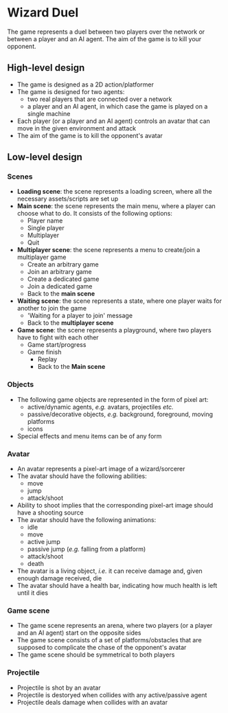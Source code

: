 # Wizard Duel

The game represents a duel between two players over the network or between a player and an AI agent. The aim of the game is to kill your opponent.

## High-level design

- The game is designed as a 2D action/platformer
- The game is designed for two agents:
  - two real players that are connected over a network
  - a player and an AI agent, in which case the game is played on a single machine
- Each player (or a player and an AI agent) controls an avatar that can move
in the given environment and attack
- The aim of the game is to kill the opponent's avatar

## Low-level design

### Scenes

- **Loading scene**: the scene represents a loading screen, where all the necessary assets/scripts are set up
- **Main scene**: the scene represents the main menu, where a player can choose what to do. It consists of the following options:
  - Player name
  - Single player
  - Multiplayer
  - Quit
- **Multiplayer scene**: the scene represents a menu to create/join a multiplayer game
  - Create an arbitrary game
  - Join an arbitrary game
  - Create a dedicated game
  - Join a dedicated game
  - Back to the **main scene**
- **Waiting scene**: the scene represents a state, where one player waits for another to join the game
  - 'Waiting for a player to join' message
  - Back to the **multiplayer scene**
- **Game scene**: the scene represents a playground, where two players have to fight with each other
  - Game start/progress
  - Game finish
    - Replay
    - Back to the **Main scene**

### Objects

- The following game objects are represented in the form of pixel art:
  - active/dynamic agents, _e.g._ avatars, projectiles _etc._
  - passive/decorative objects, _e.g._ background, foreground, moving platforms
  - icons
- Special effects and menu items can be of any form

### Avatar

- An avatar represents a pixel-art image of a wizard/sorcerer
- The avatar should have the following abilities:
  - move
  - jump
  - attack/shoot
- Ability to shoot implies that the corresponding pixel-art image should have a shooting source
- The avatar should have the following animations:
  - idle
  - move
  - active jump
  - passive jump (_e.g._ falling from a platform)
  - attack/shoot
  - death
- The avatar is a living object, _i.e._ it can receive damage and, given enough damage received, die
- The avatar should have a health bar, indicating how much health is left until it dies

### Game scene

- The game scene represents an arena, where two players (or a player and an AI agent) start on the opposite sides
- The game scene consists of a set of platforms/obstacles that are supposed to complicate the chase of the opponent's avatar
- The game scene should be symmetrical to both players

### Projectile

- Projectile is shot by an avatar
- Projectile is destoryed when collides with any active/passive agent
- Projectile deals damage when collides with an avatar
